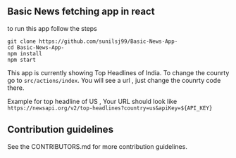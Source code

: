 ## Basic News fetching app in react

to run this app follow the steps 

```
git clone https://github.com/sunilsj99/Basic-News-App-
cd Basic-News-App-
npm install 
npm start
```
This app is currently showing Top Headlines of India. To change the counrty go to  ```src/actions/index```.
You will see a url , just change the counrty code there.

Example for top headline of US , Your URL should look like ```https://newsapi.org/v2/top-headlines?country=us&apiKey=${API_KEY}```

## Contribution guidelines

See the CONTRIBUTORS.md for more contribution guidelines.
